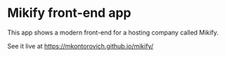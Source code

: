 # Mikify front-end app

This app shows a modern front-end for a hosting company called Mikify.

See it live at <https://mkontorovich.github.io/mikify/>
